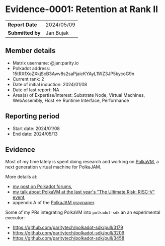 # Evidence-0001: Retention at Rank II

|                  |                      |
| ---------------- | ---------------------|
| **Report Date**  | 2024/05/09           |
| **Submitted by** | Jan Bujak            |

## Member details

- Matrix username: @jan:parity.io
- Polkadot address: 15tRXfXoZXkjScB3Awv8s2saPjaicKYAyL1WZ3JP5kycoG9n
- Current rank: 2
- Date of initial induction: 2024/01/08
- Date of last report: NA
- Area(s) of Expertise/Interest: Substrate Node, Virtual Machines, WebAssembly, Host <-> Runtime Interface, Performance

## Reporting period

- Start date: 2024/01/08
- End date: 2024/05/13

## Evidence

Most of my time lately is spent doing research and working on [PolkaVM](https://github.com/koute/polkavm), a next generation virtual machine for PolkaJAM.

More details at:
  - [my post on Polkadot forums](https://forum.polkadot.network/t/announcing-polkavm-a-new-risc-v-based-vm-for-smart-contracts-and-possibly-more/3811),
  - [my talk about PolkaVM at the last year's "The Ultimate Risk: RISC-V" event](https://www.youtube.com/watch?v=H5QeOUrjBn4&t=505s),
  - appendix A of the [PolkaJAM graypaper](https://graypaper.com).

Some of my PRs integrating PolkaVM into `polkadot-sdk` an an experimental executor:
  - https://github.com/paritytech/polkadot-sdk/pull/3179
  - https://github.com/paritytech/polkadot-sdk/pull/3209
  - https://github.com/paritytech/polkadot-sdk/pull/3458
